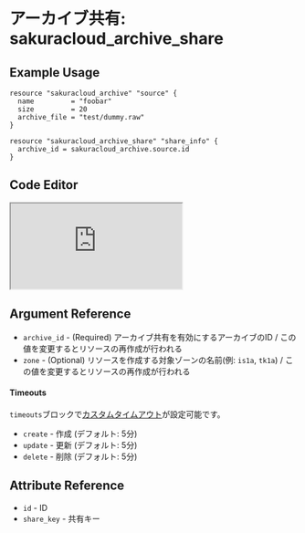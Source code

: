 # アーカイブ共有: sakuracloud_archive_share

## Example Usage

```hcl
resource "sakuracloud_archive" "source" {
  name         = "foobar"
  size         = 20
  archive_file = "test/dummy.raw"
}

resource "sakuracloud_archive_share" "share_info" {
  archive_id = sakuracloud_archive.source.id
}
```

<div class="editor">

<h2>Code Editor</h2>

<iframe src="https://zouen-alpha.usacloud.jp/#resource/archive_share"></iframe>

</div>

## Argument Reference

* `archive_id` - (Required) アーカイブ共有を有効にするアーカイブのID / この値を変更するとリソースの再作成が行われる
* `zone` - (Optional) リソースを作成する対象ゾーンの名前(例: `is1a`, `tk1a`) / この値を変更するとリソースの再作成が行われる

#### Timeouts

`timeouts`ブロックで[カスタムタイムアウト](https://www.terraform.io/docs/configuration/resources.html#operation-timeouts)が設定可能です。  

* `create` - 作成 (デフォルト: 5分)
* `update` - 更新 (デフォルト: 5分)
* `delete` - 削除 (デフォルト: 5分)

## Attribute Reference

* `id` - ID
* `share_key` - 共有キー



